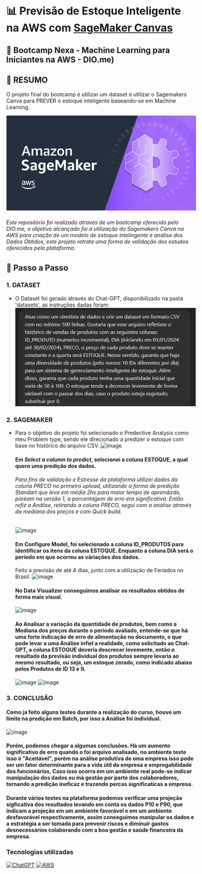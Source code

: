 # 📊 Previsão de Estoque Inteligente na AWS com [SageMaker Canvas](https://aws.amazon.com/pt/sagemaker/canvas/)

## 🎯 Bootcamp Nexa - Machine Learning para Iniciantes na AWS - DIO.me)

## 📰 RESUMO

O projeto final do bootcamp é utilizar um dataset e utilizar o Sagemakers Canva para  PREVER o estoque inteligente baseando-se em Machine Learning.

![image](https://github.com/britoleonardo/lab-aws-sagemaker-canvas-estoque/blob/master/Imagem%203.png)

###### Este repositório foi realizado através de um bootcamp oferecido pelo DIO.me, o objetivo alcançado foi a utilização do Sagemakers Canva na AWS para criação de um modelo de estoque intelingente e análise dos Dados Obtidos, este projeto retrata uma forma de validação dos estudos oferecidos pela plataforma. 

## 🚀 Passo a Passo

### 1. DATASET

-   O Dataset foi gerado através do Chat-GPT, disponibilizado na pasta 'datasets', as instruções dadas foram:
    ![image](https://github.com/britoleonardo/lab-aws-sagemaker-canvas-estoque/blob/master/Dataset.png)

### 2. SAGEMAKER

-   Para o objetivo do projeto foi selecionado o Predective Analysis como meu Problem type, sendo ele direcionado a predizer o estoque com base no histórico do arquivo CSV.
    ![image](https://github.com/britoleonardo/lab-aws-sagemaker-canvas-estoque/blob/master/modelo%20de%20previs%C3%A3o.png)
    
    #### Em _Select a column to predict_, selecionei a coluna ESTOQUE, a qual quero uma predição dos dados.
    
    ###### Para fins de validação e Estresse da plataforma utilizei dados da coluna PRECO no primeiro upload, utilizando a forma de predição Standart que leva em média 2hs para maior tempo de aprendizdo, poréam na versão 1, a porcentagem de erro era significativa. Então refiz a Análise, retirando a coluna PRECO, segui com a análise através da mediana dos preços e com Quick build.

    ![image]((https://github.com/britoleonardo/lab-aws-sagemaker-canvas-estoque/blob/master/Imagem%205.png))

    #### Em Configure Model, foi selecionado a coluna ID_PRODUTOS para identificar os itens da coluna ESTOQUE. Enquanto a coluna DIA será o período em que ocorreu as váriações dos dados.
    Feito a previsão de até 4 dias, junto com a utilização de Feriados no Brasil.
    ![image]([https://github.com/britoleonardo/lab-aws-sagemaker-canvas-estoque/blob/master/Dataset.png](https://github.com/britoleonardo/lab-aws-sagemaker-canvas-estoque/blob/master/Imagem%204.png))

    #### No Data Visualizer conseguimos analisar os resultados obtidos de forma mais visual.
    ![image]([https://github.com/britoleonardo/lab-aws-sagemaker-canvas-estoque/blob/master/Dataset.png](https://github.com/britoleonardo/lab-aws-sagemaker-canvas-estoque/blob/master/Imagem%208.png))

    #### Ao Analisar a variação da quantidade de produtos, bem como a Mediana dos preços durante o período avaliado, entende-se que há uma forte indicação de erro de alimentação no documento, o que pode levar a uma Análise infiel a realidade, como solicitado ao Chat-GPT, a coluna ESTOQUE deveria descrecer levemente, então o resultado da previsão individual dos produtos sempre levaria ao mesmo resultado, ou seja, um estoque zerado, como indicado abaixo pelos Produtos de ID 13 e 9.

    ![image]([[https://github.com/britoleonardo/lab-aws-sagemaker-canvas-estoque/blob/master/Dataset.png](https://github.com/britoleonardo/lab-aws-sagemaker-canvas-estoque/blob/master/Imagem%208.png)](https://github.com/britoleonardo/lab-aws-sagemaker-canvas-estoque/blob/master/Imagem%207%20estoque%20item%2013.png))
    ![image]([[https://github.com/britoleonardo/lab-aws-sagemaker-canvas-estoque/blob/master/Dataset.png](https://github.com/britoleonardo/lab-aws-sagemaker-canvas-estoque/blob/master/Imagem%208.png)](https://github.com/britoleonardo/lab-aws-sagemaker-canvas-estoque/blob/master/Imagem%207%20estoque%20item%209.png))
    
    
### 3. CONCLUSÃO

   #### Como ja feito alguns testes durante a realização do curso, houve um limite na predição em Batch, por isso a Análise foi individual.
  ![image]([https://github.com/britoleonardo/lab-aws-sagemaker-canvas-estoque/blob/master/Dataset.png](https://github.com/britoleonardo/lab-aws-sagemaker-canvas-estoque/blob/master/imagem%202.png))

  #### Porém, podemos chegar a algumas conclusões. Há um aumento significativo de erro quando o foi arquivo analisado, no ambiente teste isso é "Aceitável", porém na análise produtiva de uma empresa isso pode ser um fator determinante para a vida útil da empresa e empregabilidade dos funcionários, Caso isso ocorra em um ambiente real pode-se indicar manipulação dos dados ou má gestão por parte dos colaboradores, tornando a predição ineficaz e trazendo percas significaticas a empresa.

  #### Durante vários testes na plataforma podemos verificar uma projeção sigficativa dos resultados levando em conta os dados P10 e P90, que indicam a projeção em um ambiente favorável e em um ambiente desfavorável respectivamente, assim  conseguimos manipular os dados e a estratégia a ser tomada para prevenir riscos e diminuir gastos desnecessários colaborando com a boa gestão e saúde financeira da empresa.


### Tecnologias utilizadas

[![ChatGPT](https://img.shields.io/badge/ChatGPT-74aa9c?style=for-the-badge&logo=openai&logoColor=white)](https://chat.openai.com/)
[![AWS](https://img.shields.io/badge/Amazon_AWS-FF9900?style=for-the-badge&logo=amazonaws&logoColor=white)](https://aws.amazon.com/pt/free/?)
